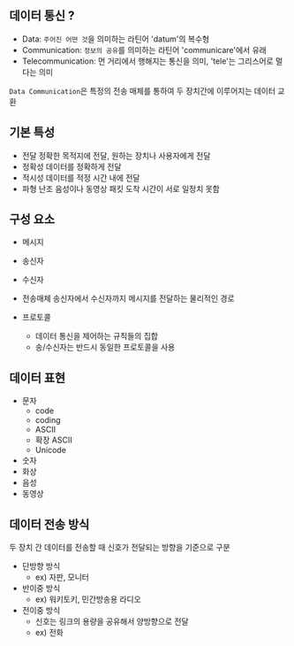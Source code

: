 ## 데이터 통신 ?

-   Data: `주어진 어떤 것`을 의미하는 라틴어 'datum'의 복수형
-   Communication: `정보의 공유`를 의미하는 라틴어 'communicare'에서 유래
-   Telecommunication: 먼 거리에서 행해지는 통신을 의미, 'tele'는 그리스어로 멀다는 의미

`Data Communication`은 특정의 전송 매체를 통하여 두 장치간에 이루어지는 데이터 교환

## 기본 특성

-   전달
    정확한 목적지에 전달, 원하는 장치나 사용자에게 전달
-   정확성
    데이터를 정확하게 전달
-   적시성
    데이터를 적정 시간 내에 전달
-   파형 난조
    음성이나 동영상 패킷 도착 시간이 서로 일정치 못함

## 구성 요소

-   메시지
-   송신자
-   수신자
-   전송매체
    송신자에서 수신자까지 메시지를 전달하는 물리적인 경로

-   프로토콜
    -   데이터 통신을 제어하는 규칙들의 집합
    -   송/수신자는 반드시 동일한 프로토콜을 사용

## 데이터 표현

-   문자
    -   code
    -   coding
    -   ASCII
    -   확장 ASCII
    -   Unicode
-   숫자
-   화상
-   음성
-   동영상

## 데이터 전송 방식

두 장치 간 데이터를 전송할 때 신호가 전달되는 방향을 기준으로 구분

-   단방향 방식
    -   ex) 자판, 모니터
-   반이중 방식
    -   ex) 워키토키, 민간방송용 라디오
-   전이중 방식
    -   신호는 링크의 용량을 공유해서 양방향으로 전달
    -   ex) 전화

